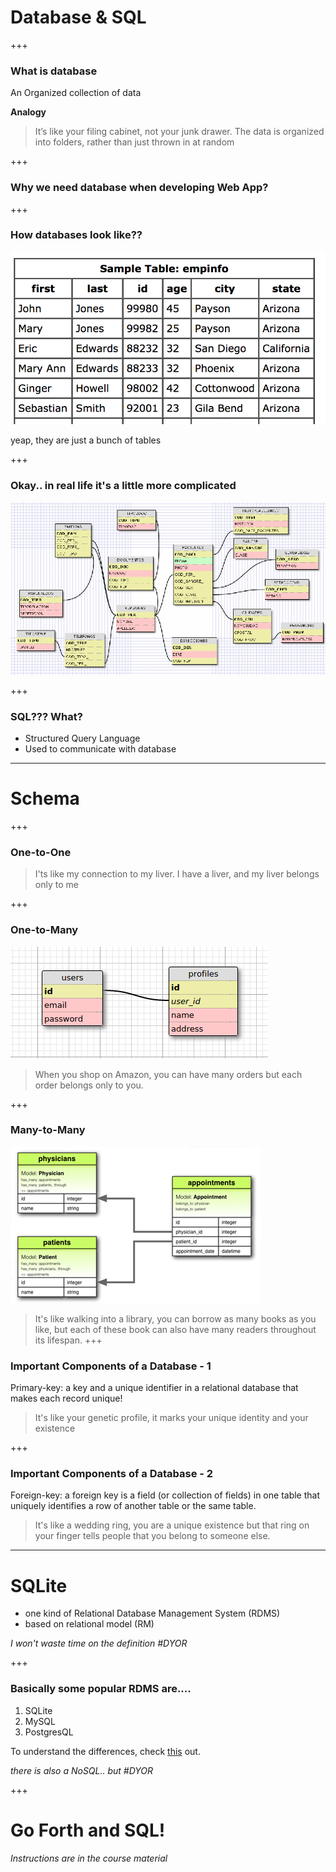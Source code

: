 # Database & SQL

+++

### What is database

An Organized collection of data

**Analogy**

> It’s like your filing cabinet, not your junk drawer. The data is organized into folders, rather than just thrown in at random

+++

### Why we need database when developing Web App?

+++

### How databases look like??

![visual of database](database-look.png)

yeap, they are just a bunch of tables

+++

### Okay.. in real life it's a little more complicated
![visual of database](database-look.gif)

+++

### SQL??? What?

* Structured Query Language
* Used to communicate with database

---
# Schema

+++
### One-to-One

> I'ts like my connection to my liver. I have a liver, and my liver belongs only to me


+++

### One-to-Many

![one to many](onetomany.png)

> When you shop on Amazon, you can have many orders but each order belongs only to you.

+++

### Many-to-Many

![manytomany](manytomany.png)

> It's like walking into a library, you can borrow as many books as you like, but each of these book can also have many readers throughout its lifespan.
+++

### Important Components of a Database - 1 

Primary-key: a key and a unique identifier in a relational database that makes each record unique!

> It's like your genetic profile, it marks your unique identity and your existence

+++

### Important Components of a Database - 2 

Foreign-key: a foreign key is a field (or collection of fields) in one table that uniquely identifies a row of another table or the same table.

> It's like a wedding ring, you are a unique existence but that ring on your finger tells people that you belong to someone else.

---

# SQLite

* one kind of Relational Database Management System (RDMS)
* based on relational model (RM)

*I won't waste time on the definition #DYOR*

+++

### Basically some popular RDMS are....

1. SQLite 
2. MySQL 
3. PostgresQL 

To understand the differences, check [this](https://www.digitalocean.com/community/tutorials/sqlite-vs-mysql-vs-postgresql-a-comparison-of-relational-database-management-systems) out. 

*there is also a NoSQL.. but #DYOR*

+++

# Go Forth and SQL!

*Instructions are in the course material*





